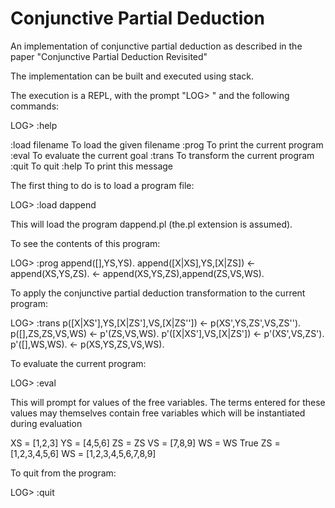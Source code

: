 # Conjunctive Partial Deduction

An implementation of conjunctive partial deduction as described in the paper "Conjunctive Partial Deduction Revisited"

The implementation can be built and executed using stack.

The execution is a REPL, with the prompt "LOG> " and the following commands:

LOG> :help

:load filename  To load the given filename
:prog           To print the current program
:eval           To evaluate the current goal
:trans          To transform the current program
:quit           To quit
:help           To print this message

The first thing to do is to load a program file:

LOG> :load dappend

This will load the program dappend.pl (the.pl extension is assumed).

To see the contents of this program:

LOG> :prog
append([],YS,YS).
append([X|XS],YS,[X|ZS]) <- append(XS,YS,ZS).
<- append(XS,YS,ZS),append(ZS,VS,WS).

To apply the conjunctive partial deduction transformation to the current program:

LOG> :trans
p([X|XS'],YS,[X|ZS'],VS,[X|ZS'']) <- p(XS',YS,ZS',VS,ZS'').
p([],ZS,ZS,VS,WS) <- p'(ZS,VS,WS).
p'([X|XS'],VS,[X|ZS']) <- p'(XS',VS,ZS').
p'([],WS,WS).
<- p(XS,YS,ZS,VS,WS).

To evaluate the current program:

LOG> :eval

This will prompt for values of the free variables. 
The terms entered for these values may themselves contain free variables which will be instantiated during evaluation

XS = [1,2,3]
YS = [4,5,6]
ZS = ZS
VS = [7,8,9]
WS = WS
True
ZS = [1,2,3,4,5,6]
WS = [1,2,3,4,5,6,7,8,9]

To quit from the program:

LOG> :quit
